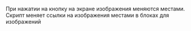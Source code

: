 При нажатии на кнопку на экране изображения меняются местами. Скрипт меняет ссылки на изображения местами в блоках для изображений <img>